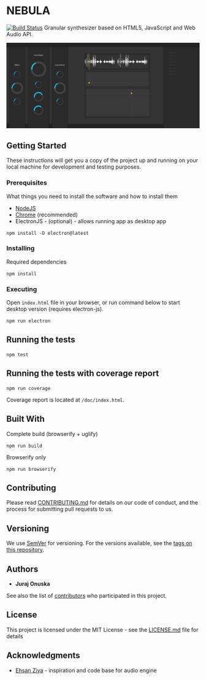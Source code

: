 # NEBULA

[![Build Status](https://travis-ci.org/nthe/elements.svg?branch=master)](https://travis-ci.org/nthe/elements) Granular synthesizer based on HTML5, JavaScript and Web Audio API.

![screen](screen.png)
## Getting Started

These instructions will get you a copy of the project up and running on your local machine for development and testing purposes. 


### Prerequisites

What things you need to install the software and how to install them

- [NodeJS](https://nodejs.org/en/download/)
- [Chrome](https://www.google.com/chrome/) (recommended)
- ElectronJS - (optional) - allows running app as desktop app

```
npm install -D electron@latest
```


### Installing

Required dependencies

```
npm install
```

### Executing 

Open `index.html` file in your browser, or run command below to start desktop version (requires electron-js).

```
npm run electron
```

## Running the tests

```
npm test
```

## Running the tests with coverage report

```
npm run coverage
```

Coverage report is located at `/doc/index.html`.

## Built With

Complete build (browserify + uglify)
```
npm run build
```

Browserify only
```
npm run browserify
```

## Contributing

Please read [CONTRIBUTING.md](https://gist.github.com/PurpleBooth/b24679402957c63ec426) for details on our code of conduct, and the process for submitting pull requests to us.

## Versioning

We use [SemVer](http://semver.org/) for versioning. For the versions available, see the [tags on this repository](https://github.com/nthe/elements/tags). 

## Authors

* **Juraj Onuska** 

See also the list of [contributors](https://github.com/nthe/elements/contributors) who participated in this project.

## License

This project is licensed under the MIT License - see the [LICENSE.md](LICENSE.md) file for details

## Acknowledgments

* [Ehsan Ziya](https://github.com/zya/granular) - inspiration and code base for audio engine
